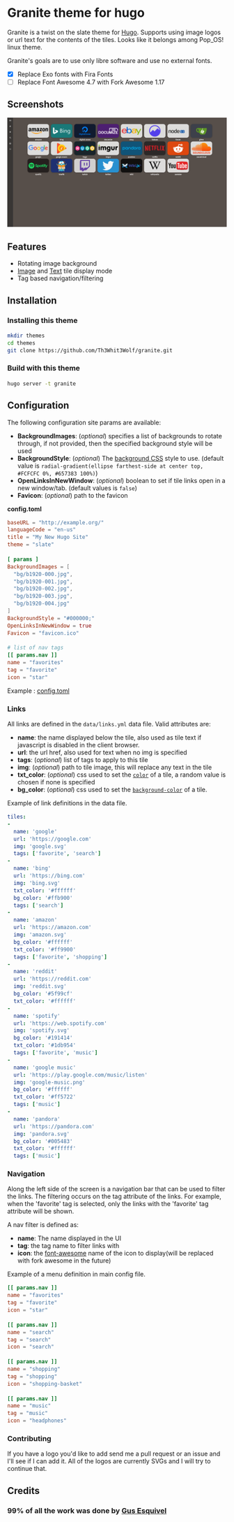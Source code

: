 # Granite theme for hugo

Granite is a twist on the slate theme for [Hugo](http://gohugo.io/). Supports using image logos or url text for the contents of the tiles. Looks like it belongs among Pop_OS! linux theme.

Granite's goals are to use only libre software and use no external fonts.

- [x] Replace Exo fonts with Fira Fonts 
- [ ] Replace Font Awesome 4.7 with Fork Awesome 1.17

## Screenshots

![](screenshots/screenshot_1.png)

## Features
 - Rotating image background
 - [Image](https://raw.githubusercontent.com/gesquive/slate/master/images/icon_tiles.png) and [Text](https://raw.githubusercontent.com/gesquive/slate/master/images/text_tiles.png) tile display mode
 - Tag based navigation/filtering


## Installation

### Installing this theme

```sh
mkdir themes
cd themes
git clone https://github.com/Th3Whit3Wolf/granite.git
```

### Build with this theme

```sh
hugo server -t granite
```

## Configuration

The following configuration site params are available:

- **BackgroundImages**: (_optional_) specifies a list of backgrounds to rotate through, if not provided, then the specified background style will be used
- **BackgroundStyle**: (_optional_) The [background CSS](https://developer.mozilla.org/en-US/docs/Web/CSS/background) style to use. (default value is `radial-gradient(ellipse farthest-side at center top, #FCFCFC 0%, #657383 100%)`)
- **OpenLinksInNewWindow**: (_optional_) boolean to set if tile links open in a new window/tab. (default values is `false`)
- **Favicon**: (_optional_) path to the favicon

**config.toml**

``` toml
baseURL = "http://example.org/"
languageCode = "en-us"
title = "My New Hugo Site"
theme = "slate"

[ params ]
BackgroundImages = [
  "bg/b1920-000.jpg",
  "bg/b1920-001.jpg",
  "bg/b1920-002.jpg",
  "bg/b1920-003.jpg",
  "bg/b1920-004.jpg"
]
BackgroundStyle = "#000000;"
OpenLinksInNewWindow = true
Favicon = "favicon.ico"

# list of nav tags
[[ params.nav ]]
name = "favorites"
tag = "favorite"
icon = "star"

```

Example : [config.toml](https://github.com/gesquive/hugo-slate-demo/blob/master/config.toml)

### Links

All links are defined in the `data/links.yml` data file. Valid attributes are:

- **name**: the name displayed below the tile, also used as tile text if javascript is disabled in the client browser.
- **url**: the url href, also used for text when no img is specified
- **tags**: (_optional_) list of tags to apply to this tile
- **img**: (_optional_) path to tile image, this will replace any text in the tile
-  **txt_color**: (_optional_) css used to set the [`color`](https://developer.mozilla.org/en-US/docs/Web/CSS/color) of a tile, a random value is chosen if none is specified
- **bg_color**: (_optional_) css used to set the [`background-color`](https://developer.mozilla.org/en-US/docs/Web/CSS/background-color) of a tile.

Example of link definitions in the data file.

``` yaml
tiles:
-
  name: 'google'
  url: 'https://google.com'
  img: 'google.svg'
  tags: ['favorite', 'search']
-
  name: 'bing'
  url: 'https://bing.com'
  img: 'bing.svg'
  txt_color: '#ffffff'
  bg_color: '#ffb900'
  tags: ['search']
-
  name: 'amazon'
  url: 'https://amazon.com'
  img: 'amazon.svg'
  bg_color: '#ffffff'
  txt_color: '#ff9900'
  tags: ['favorite', 'shopping']
-
  name: 'reddit'
  url: 'https://reddit.com'
  img: 'reddit.svg'
  bg_color: '#5f99cf'
  txt_color: '#ffffff'
-
  name: 'spotify'
  url: 'https://web.spotify.com'
  img: 'spotify.svg'
  bg_color: '#191414'
  txt_color: '#1db954'
  tags: ['favorite', 'music']
-
  name: 'google music'
  url: 'https://play.google.com/music/listen'
  img: 'google-music.png'
  bg_color: '#ffffff'
  txt_color: '#ff5722'
  tags: ['music']
-
  name: 'pandora'
  url: 'https://pandora.com'
  img: 'pandora.svg'
  bg_color: '#005483'
  txt_color: '#ffffff'
  tags: ['music']
```

### Navigation

Along the left side of the screen is a navigation bar that can be used to filter the links. The filtering occurs on the tag attribute of the links. For example, when the 'favorite' tag is selected, only the links with the 'favorite' tag attribute will be shown.

A nav filter is defined as:

- **name**: The name displayed in the UI
- **tag**: the tag name to filter links with
- **icon**: the [font-awesome](http://fontawesome.io/icons/) name of the icon to display(will be  replaced with fork awesome in the future)

Example of a menu definition in main config file.


``` toml
[[ params.nav ]]
name = "favorites"
tag = "favorite"
icon = "star"

[[ params.nav ]]
name = "search"
tag = "search"
icon = "search"

[[ params.nav ]]
name = "shopping"
tag = "shopping"
icon = "shopping-basket"

[[ params.nav ]]
name = "music"
tag = "music"
icon = "headphones"
```

### Contributing
If you have a logo you'd like to add send me a pull request or an issue and I'll see if I can add it. All of the logos are currently SVGs and I will try to continue that.

## Credits
### 99% of all the work was done by [Gus Esquivel](https://github.com/gesquive/slate)